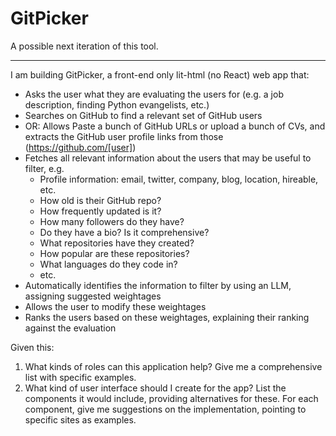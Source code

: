 # GitPicker

A possible next iteration of this tool.

----

I am building GitPicker, a front-end only lit-html (no React) web app that:

- Asks the user what they are evaluating the users for (e.g. a job description, finding Python evangelists, etc.)
- Searches on GitHub to find a relevant set of GitHub users
- OR: Allows Paste a bunch of GitHub URLs or upload a bunch of CVs, and extracts the GitHub user profile links from those (https://github.com/[user])
- Fetches all relevant information about the users that may be useful to filter, e.g.
  - Profile information: email, twitter, company, blog, location, hireable, etc.
  - How old is their GitHub repo?
  - How frequently updated is it?
  - How many followers do they have?
  - Do they have a bio? Is it comprehensive?
  - What repositories have they created?
  - How popular are these repositories?
  - What languages do they code in?
  - etc.
- Automatically identifies the information to filter by using an LLM, assigning suggested weightages
- Allows the user to modify these weightages
- Ranks the users based on these weightages, explaining their ranking against the evaluation

Given this:

1. What kinds of roles can this application help? Give me a comprehensive list with specific examples.
2. What kind of user interface should I create for the app? List the components it would include, providing alternatives for these. For each component, give me suggestions on the implementation, pointing to specific sites as examples.
